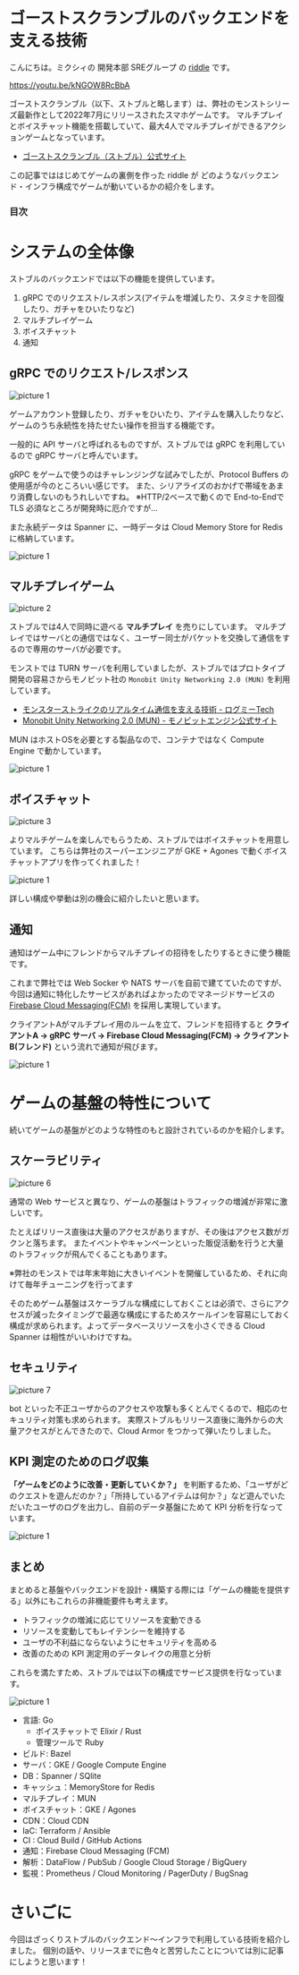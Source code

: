 # ゴーストスクランブルのバックエンドを支える技術

こんにちは。ミクシィの 開発本部 SREグループ の [riddle](https://twitter.com/riddle_tec) です。


https://youtu.be/kNGOW8RcBbA

ゴーストスクランブル（以下、ストブルと略します）は、弊社のモンストシリーズ最新作として2022年7月にリリースされたスマホゲームです。
マルチプレイとボイスチャット機能を搭載していて、最大4人でマルチプレイができるアクションゲームとなっています。

- [ゴーストスクランブル（ストブル）公式サイト](https://ghost-scramble.com/)


この記事でははじめてゲームの裏側を作った riddle が
どのようなバックエンド・インフラ構成でゲームが動いているかの紹介をします。


### 目次

# システムの全体像

ストブルのバックエンドでは以下の機能を提供しています。

1. gRPC でのリクエスト/レスポンス(アイテムを増減したり、スタミナを回復したり、ガチャをひいたりなど)
2. マルチプレイゲーム
3. ボイスチャット
4. 通知

## gRPC でのリクエスト/レスポンス

![picture 1](https://raw.githubusercontent.com/lirlia/medium/main/articles/2022-ghost-scramble-server/https://raw.githubusercontent.com/lirlia/medium/main/articles/2022-ghost-scramble-server/https://raw.githubusercontent.com/lirlia/medium/main/articles/2022-ghost-scramble-server/images/e5360d98d4d2e9bfefa4025911fd975c3cb738f489e1350d34f6a0ba4dd7e469.png)  

ゲームアカウント登録したり、ガチャをひいたり、アイテムを購入したりなど、
ゲームのうち永続性を持たせたい操作を担当する機能です。


一般的に API サーバと呼ばれるものですが、ストブルでは gRPC を利用しているので gRPC サーバと呼んでいます。

gRPC をゲームで使うのはチャレンジングな試みでしたが、Protocol Buffers の使用感が今のところいい感じです。
また、シリアライズのおかげで帯域をあまり消費しないのもうれしいですね。
※HTTP/2ベースで動くので End-to-Endで TLS 必須なところが開発時に厄介ですが…

また永続データは Spanner に、一時データは Cloud Memory Store for Redis に格納しています。

![picture 1](https://raw.githubusercontent.com/lirlia/medium/main/articles/2022-ghost-scramble-server/https://raw.githubusercontent.com/lirlia/medium/main/articles/2022-ghost-scramble-server/https://raw.githubusercontent.com/lirlia/medium/main/articles/2022-ghost-scramble-server/images/grpc.drawio.png)  

## マルチプレイゲーム

![picture 2](https://raw.githubusercontent.com/lirlia/medium/main/articles/2022-ghost-scramble-server/https://raw.githubusercontent.com/lirlia/medium/main/articles/2022-ghost-scramble-server/https://raw.githubusercontent.com/lirlia/medium/main/articles/2022-ghost-scramble-server/images/8dc8c4e26c929cda3a990f5f1d81901d535ab7b132b7b305d6a476d081df1e5a.png)  

ストブルでは4人で同時に遊べる **マルチプレイ** を売りにしています。
マルチプレイではサーバとの通信ではなく、ユーザー同士がパケットを交換して通信をするので専用のサーバが必要です。


モンストでは TURN サーバを利用していましたが、ストブルではプロトタイプ開発の容易さからモノビット社の `Monobit Unity Networking 2.0 (MUN)` を利用しています。

- [モンスターストライクのリアルタイム通信を支える技術 - ログミーTech](https://logmi.jp/tech/articles/321751)
- [Monobit Unity Networking 2.0 (MUN) - モノビットエンジン公式サイト](https://www.monobitengine.com/mun/)

MUN はホストOSを必要とする製品なので、コンテナではなく Compute Engine で動かしています。

![picture 1](https://raw.githubusercontent.com/lirlia/medium/main/articles/2022-ghost-scramble-server/https://raw.githubusercontent.com/lirlia/medium/main/articles/2022-ghost-scramble-server/https://raw.githubusercontent.com/lirlia/medium/main/articles/2022-ghost-scramble-server/images/multi.drawio.png)  

## ボイスチャット

![picture 3](https://raw.githubusercontent.com/lirlia/medium/main/articles/2022-ghost-scramble-server/https://raw.githubusercontent.com/lirlia/medium/main/articles/2022-ghost-scramble-server/https://raw.githubusercontent.com/lirlia/medium/main/articles/2022-ghost-scramble-server/images/1c9a0dcd8ebcf2c9ad9ced280d6b757ec8f27e9ee2967e2c8ae148f03f72cab1.png)  

よりマルチゲームを楽しんでもらうため、ストブルではボイスチャットを用意しています。
こちらは弊社のスーパーエンジニアが GKE + Agones で動くボイスチャットアプリを作ってくれました！

![picture 1](https://raw.githubusercontent.com/lirlia/medium/main/articles/2022-ghost-scramble-server/https://raw.githubusercontent.com/lirlia/medium/main/articles/2022-ghost-scramble-server/https://raw.githubusercontent.com/lirlia/medium/main/articles/2022-ghost-scramble-server/images/voice.drawio.png)  

詳しい構成や挙動は別の機会に紹介したいと思います。

## 通知

通知はゲーム中にフレンドからマルチプレイの招待をしたりするときに使う機能です。

これまで弊社では Web Socker や NATS サーバを自前で建てていたのですが、今回は通知に特化したサービスがあればよかったのでマネージドサービスの [Firebase Cloud Messaging(FCM)](https://firebase.google.com/docs/cloud-messaging?hl=ja) を採用し実現しています。

クライアントAがマルチプレイ用のルームを立て、フレンドを招待すると **クライアントA → gRPC サーバ → Firebase Cloud Messaging(FCM) → クライアントB(フレンド)** という流れで通知が飛びます。

![picture 1](https://raw.githubusercontent.com/lirlia/medium/main/articles/2022-ghost-scramble-server/https://raw.githubusercontent.com/lirlia/medium/main/articles/2022-ghost-scramble-server/https://raw.githubusercontent.com/lirlia/medium/main/articles/2022-ghost-scramble-server/images/notification.drawio.png)  

# ゲームの基盤の特性について

続いてゲームの基盤がどのような特性のもと設計されているのかを紹介します。

## スケーラビリティ

![picture 6](https://raw.githubusercontent.com/lirlia/medium/main/articles/2022-ghost-scramble-server/https://raw.githubusercontent.com/lirlia/medium/main/articles/2022-ghost-scramble-server/https://raw.githubusercontent.com/lirlia/medium/main/articles/2022-ghost-scramble-server/images/cf363ac328d387c11720afe2f5946bd4f9a945a5233f87cf0418d4df587239f8.png)  

通常の Web サービスと異なり、ゲームの基盤はトラフィックの増減が非常に激しいです。

たとえばリリース直後は大量のアクセスがありますが、その後はアクセス数がガクンと落ちます。
またイベントやキャンペーンといった販促活動を行うと大量のトラフィックが飛んでくることもあります。

※弊社のモンストでは年末年始に大きいイベントを開催しているため、それに向けて毎年チューニングを行ってます

そのためゲーム基盤はスケーラブルな構成にしておくことは必須で、さらにアクセスが減ったタイミングで最適な構成にするためスケールインを容易にしておく構成が求められます。よってデータベースリソースを小さくできる Cloud Spanner は相性がいいわけですね。


## セキュリティ

![picture 7](https://raw.githubusercontent.com/lirlia/medium/main/articles/2022-ghost-scramble-server/https://raw.githubusercontent.com/lirlia/medium/main/articles/2022-ghost-scramble-server/https://raw.githubusercontent.com/lirlia/medium/main/articles/2022-ghost-scramble-server/images/0c9a5e6af295689ae1c77426b7b1285dcd2fe0a1b70a7eba441068753a10bf22.png)  

bot といった不正ユーザからのアクセスや攻撃も多くとんでくるので、相応のセキュリティ対策も求められます。
実際ストブルもリリース直後に海外からの大量アクセスがとんできたので、Cloud Armor をつかって弾いたりしました。

## KPI 測定のためのログ収集

**「ゲームをどのように改善・更新していくか？」** を判断するため、「ユーザがどのクエストを遊んだのか？」「所持しているアイテムは何か？」など遊んでいただいたユーザのログを出力し、自前のデータ基盤にためて KPI 分析を行なっています。

![picture 1](https://raw.githubusercontent.com/lirlia/medium/main/articles/2022-ghost-scramble-server/https://raw.githubusercontent.com/lirlia/medium/main/articles/2022-ghost-scramble-server/https://raw.githubusercontent.com/lirlia/medium/main/articles/2022-ghost-scramble-server/images/data.drawio.png)  

## まとめ

まとめると基盤やバックエンドを設計・構築する際には「ゲームの機能を提供する」以外にもこれらの非機能要件も考えます。

- トラフィックの増減に応じてリソースを変動できる
- リソースを変動してもレイテンシーを維持する
- ユーザの不利益にならないようにセキュリティを高める
- 改善のための KPI 測定用のデータレイクの用意と分析

これらを満たすため、ストブルでは以下の構成でサービス提供を行なっています。

![picture 1](https://raw.githubusercontent.com/lirlia/medium/main/articles/2022-ghost-scramble-server/https://raw.githubusercontent.com/lirlia/medium/main/articles/2022-ghost-scramble-server/https://raw.githubusercontent.com/lirlia/medium/main/articles/2022-ghost-scramble-server/images/all.drawio.png)  

- 言語: Go
  - ボイスチャットで Elixir / Rust
  - 管理ツールで Ruby
- ビルド: Bazel
- サーバ：GKE / Google Compute Engine
- DB：Spanner / SQlite
- キャッシュ：MemoryStore for Redis
- マルチプレイ：MUN
- ボイスチャット：GKE / Agones
- CDN：Cloud CDN
- IaC: Terraform / Ansible
- CI : Cloud Build / GitHub Actions
- 通知：Firebase Cloud Messaging (FCM)
- 解析：DataFlow / PubSub / Google Cloud Storage / BigQuery
- 監視：Prometheus / Cloud Monitoring / PagerDuty / BugSnag

# さいごに

今回はざっくりストブルのバックエンド〜インフラで利用している技術を紹介しました。
個別の話や、リリースまでに色々と苦労したことについては別に記事にしようと思います！
